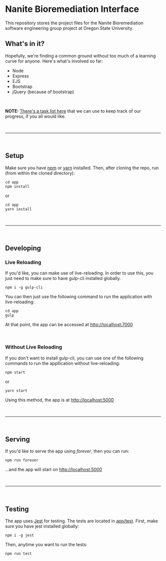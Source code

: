 # Nanite Bioremediation Interface

This repository stores the project files for the Nanite Bioremediation software engineering group project at Oregon State University.


## What's in it?
Hopefully, we're finding a common ground without too much of a learning curve for anyone. Here's what's involved so far:
- Node
- Express
- EJS
- Bootstrap
- jQuery (because of bootstrap)


<br>

**NOTE:** [There's a task list here](https://github.com/taylor-jones/cs361-bioremediation/projects/1) that we can use to keep track of our progress, if you all would like.


<br><hr><br>

## Setup
Make sure you have [npm](https://www.npmjs.com/get-npm) or [yarn](https://yarnpkg.com/en/) installed. Then, after cloning the repo, run (from within the cloned directory):
```
cd app
npm install
```
or
```
cd app
yarn install
```

<br><hr><br>

## Developing
### Live Reloading

If you'd like, you can make use of live-reloading. In order to use this, you just need to make sure to have gulp-cli installed globally.
```
npm i -g gulp-cli
```

You can then just use the following command to run the application with live-reloading:
```
cd app
gulp
```
At that point, the app can be accessed at [http://localhost:7000](http://localhost:7000)


<br>

### Without Live Reloading
If you don't want to install gulp-cli, you can use one of the following commands to run the appllication without live-reloading:

```
npm start
```
or
```
yarn start
```
Using this method, the app is at [http://localhost:5000](http://localhost:5000)

<br><hr><br>

## Serving
If you'd like to serve the app using _forever_, then you can run:
```
npm run forever
```
...and the app will start on [http://localhost:5000](http://localhost:5000)

<br><hr><br>

## Testing
The app uses [Jest](https://jestjs.io/) for testing. The tests are located in [app/test](https://github.com/taylor-jones/cs361-bioremediation/tree/master/app/test). 
First, make sure you have jest installed globally:
```
npm i -g jest
```
Then, anytime you want to run the tests:
```
npm run test
```
